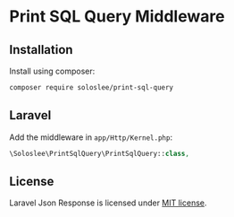 Print SQL Query Middleware
=====

Installation
------------

Install using composer:

```bash
composer require soloslee/print-sql-query
```

Laravel
------------------

Add the middleware in `app/Http/Kernel.php`:

```php
\Soloslee\PrintSqlQuery\PrintSqlQuery::class,
```

## License

Laravel Json Response is licensed under [MIT license](http://opensource.org/licenses/MIT).
